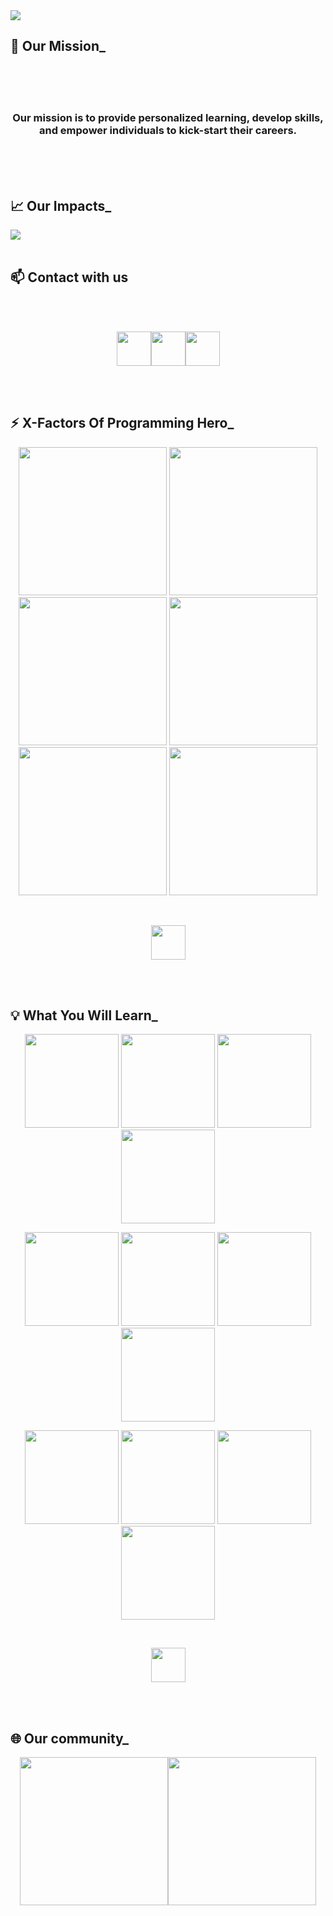 <a href="https://web.programming-hero.com">
<img src="https://raw.githubusercontent.com/not-programming-hero/not-programming-hero/main/image/banner.png" />
</a>

## :muscle: Our Mission_

<br />
<br />
<br />
<h3 align="center">Our mission is to provide personalized learning, develop skills, <br/> and empower individuals to kick-start their careers.</h3>
<br />
<br />
<br />

## :chart_with_upwards_trend: Our Impacts_

<a href="https://web.programming-hero.com">
<img  src="https://raw.githubusercontent.com/not-programming-hero/not-programming-hero/main/image/impacts.png" />
</a>

<br/>
<br/>

## :mailbox: Contact with us

<br/>
<br/>

***<p align="center"> [<img height="55" src="https://raw.githubusercontent.com/not-programming-hero/not-programming-hero/main/image/website.png">](https://web.programming-hero.com)[<img height="55" src="https://raw.githubusercontent.com/not-programming-hero/not-programming-hero/main/image/facebook.png">](https://www.facebook.com/programmingherowebcourse)[<img height="55" src="https://raw.githubusercontent.com/not-programming-hero/not-programming-hero/main/image/linkedin.png">](https://www.linkedin.com/company/programminghero/mycompany/) </p>***

<br/>
<br/>

## :zap: X-Factors Of Programming Hero_

<p align="center">
<img height="237" src="https://raw.githubusercontent.com/not-programming-hero/not-programming-hero/main/image/career.png"/>
<img height="237" src="https://raw.githubusercontent.com/not-programming-hero/not-programming-hero/main/image/support.png"/>
<img height="237" src="https://raw.githubusercontent.com/not-programming-hero/not-programming-hero/main/image/job.png"/>
<img height="237" src="https://raw.githubusercontent.com/not-programming-hero/not-programming-hero/main/image/utils.png"/>
<img height="237" src="https://raw.githubusercontent.com/not-programming-hero/not-programming-hero/main/image/project.png"/>
<img height="237" src="https://raw.githubusercontent.com/not-programming-hero/not-programming-hero/main/image/live.png"/>
</p>

<br />

<p align="center">
<a href="https://web.programming-hero.com">
<img height="55" src="https://raw.githubusercontent.com/not-programming-hero/not-programming-hero/main/image/explore.png"/>
</a>
</p>

<br/>
<br/>

## :bulb: What You Will Learn_

<p align="center">
<img height="150" src="https://raw.githubusercontent.com/not-programming-hero/not-programming-hero/main/image/HTML.png"/>
<img height="150" src="https://raw.githubusercontent.com/not-programming-hero/not-programming-hero/main/image/CSS.png"/>
<img height="150" src="https://raw.githubusercontent.com/not-programming-hero/not-programming-hero/main/image/Bootstrap.png"/>
<img height="150" src="https://raw.githubusercontent.com/not-programming-hero/not-programming-hero/main/image/Tailwind.png"/>
</p>
<p align="center">
<img height="150" src="https://raw.githubusercontent.com/not-programming-hero/not-programming-hero/main/image/JavaScript.png"/>
<img height="150" src="https://raw.githubusercontent.com/not-programming-hero/not-programming-hero/main/image/React.png"/>
<img height="150" src="https://raw.githubusercontent.com/not-programming-hero/not-programming-hero/main/image/ReactRouterDom.png"/>
<img height="150" src="https://raw.githubusercontent.com/not-programming-hero/not-programming-hero/main/image/Firebase.png"/>
</p>
<p align="center">
<img height="150" src="https://raw.githubusercontent.com/not-programming-hero/not-programming-hero/main/image/Nodejs.png"/>
<img height="150" src="https://raw.githubusercontent.com/not-programming-hero/not-programming-hero/main/image/Express.png"/>
<img height="150" src="https://raw.githubusercontent.com/not-programming-hero/not-programming-hero/main/image/MongoDB.png"/>
<img height="150" src="https://raw.githubusercontent.com/not-programming-hero/not-programming-hero/main/image/JWT.png"/>
</p>

<br />

<p align="center">
<a href="https://web.programming-hero.com/course-details">
<img height="55" src="https://raw.githubusercontent.com/not-programming-hero/not-programming-hero/main/image/curriculum.png"/>
</a>
</p>

<br/>
<br/>

## :globe_with_meridians: Our community_

***<p align="center"> [<img height="237" src="https://raw.githubusercontent.com/not-programming-hero/not-programming-hero/main/image/community-fb.png">](https://www.facebook.com/groups/programmingherocommunity/)[<img height="237" src="https://raw.githubusercontent.com/not-programming-hero/not-programming-hero/main/image/community-yt.png">](https://www.youtube.com/@ProgrammingHeroCommunity) </p>***

<br/>
<br/>
